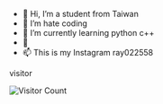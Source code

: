 - 👋 Hi, I’m  a student from Taiwan
- 👀 I’m hate coding
- 🌱 I’m currently learning python c++
- 💞️
- 📫 This is my Instagram  ray022558

<!---
ray970225/ray970225 is a ✨ special ✨ repository because its `README.md` (this file) appears on your GitHub profile.
You can click the Preview link to take a look at your changes.
--->


 visitor
 
![Visitor Count](https://count.getloli.com/get/?theme=rule34)
